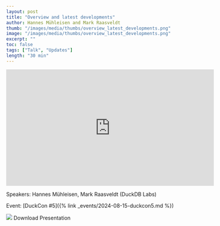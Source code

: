 ```yaml
---
layout: post
title: "Overview and latest developments"
author: Hannes Mühleisen and Mark Raasveldt
thumb: "/images/media/thumbs/overview_latest_developments.png"
image: "/images/media/thumbs/overview_latest_developments.png"
excerpt: ""
toc: false
tags: ["Talk", "Updates"]
length: "30 min"
---
```


<div class="video-container">
<iframe width="560" height="315" src="https://www.youtube-nocookie.com/embed/xX6qnP2H5wk?si=7nUCLymvtVwG51nc" title="YouTube video player" frameborder="0" allow="accelerometer; autoplay; clipboard-write; encrypted-media; gyroscope; picture-in-picture; web-share" referrerpolicy="strict-origin-when-cross-origin" allowfullscreen></iframe>
</div>

Speakers: Hannes Mühleisen, Mark Raasveldt (DuckDB Labs)

Event: [DuckCon #5]({% link _events/2024-08-15-duckcon5.md %})

<div class="box-link-wrapper">
	<div class="box-link full-width">
		<a href="https://blobs.duckdb.org/events/duckcon5/hannes-muhleisen-mark-raasveldt-introduction-and-state-of-project.pdf"></a>
		<span class="symbol"><img src="{% link images/icons/doc.svg %}"></span>
		<span>Download Presentation</span>
		<span class="chevron"></span>
	</div>
</div>
